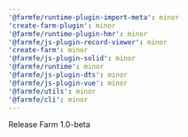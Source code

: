 ```yaml
---
'@farmfe/runtime-plugin-import-meta': minor
'create-farm-plugin': minor
'@farmfe/runtime-plugin-hmr': minor
'@farmfe/js-plugin-record-viewer': minor
'create-farm': minor
'@farmfe/js-plugin-solid': minor
'@farmfe/runtime': minor
'@farmfe/js-plugin-dts': minor
'@farmfe/js-plugin-vue': minor
'@farmfe/utils': minor
'@farmfe/cli': minor
---
```


Release Farm 1.0-beta
